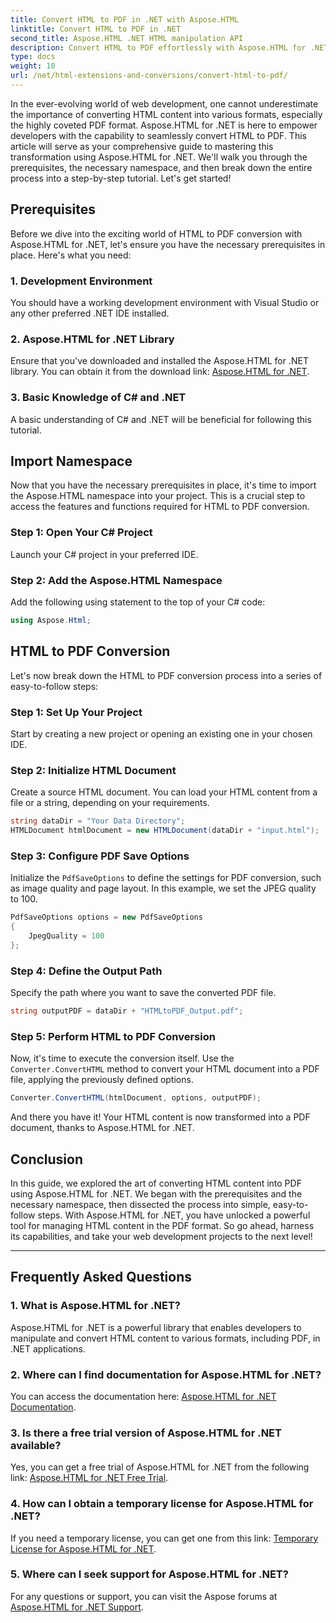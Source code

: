 ```yaml
---
title: Convert HTML to PDF in .NET with Aspose.HTML
linktitle: Convert HTML to PDF in .NET
second_title: Aspose.HTML .NET HTML manipulation API
description: Convert HTML to PDF effortlessly with Aspose.HTML for .NET. Follow our step-by-step guide and unleash the power of HTML-to-PDF conversion.
type: docs
weight: 10
url: /net/html-extensions-and-conversions/convert-html-to-pdf/
---
```


In the ever-evolving world of web development, one cannot underestimate the importance of converting HTML content into various formats, especially the highly coveted PDF format. Aspose.HTML for .NET is here to empower developers with the capability to seamlessly convert HTML to PDF. This article will serve as your comprehensive guide to mastering this transformation using Aspose.HTML for .NET. We'll walk you through the prerequisites, the necessary namespace, and then break down the entire process into a step-by-step tutorial. Let's get started!

## Prerequisites

Before we dive into the exciting world of HTML to PDF conversion with Aspose.HTML for .NET, let's ensure you have the necessary prerequisites in place. Here's what you need:

### 1. Development Environment

You should have a working development environment with Visual Studio or any other preferred .NET IDE installed.

### 2. Aspose.HTML for .NET Library

Ensure that you've downloaded and installed the Aspose.HTML for .NET library. You can obtain it from the download link: [Aspose.HTML for .NET](https://releases.aspose.com/html/net/).

### 3. Basic Knowledge of C# and .NET

A basic understanding of C# and .NET will be beneficial for following this tutorial.

## Import Namespace

Now that you have the necessary prerequisites in place, it's time to import the Aspose.HTML namespace into your project. This is a crucial step to access the features and functions required for HTML to PDF conversion.

### Step 1: Open Your C# Project

Launch your C# project in your preferred IDE.

### Step 2: Add the Aspose.HTML Namespace

Add the following using statement to the top of your C# code:

```csharp
using Aspose.Html;
```

## HTML to PDF Conversion

Let's now break down the HTML to PDF conversion process into a series of easy-to-follow steps:

### Step 1: Set Up Your Project

Start by creating a new project or opening an existing one in your chosen IDE.

### Step 2: Initialize HTML Document

Create a source HTML document. You can load your HTML content from a file or a string, depending on your requirements.

```csharp
string dataDir = "Your Data Directory";
HTMLDocument htmlDocument = new HTMLDocument(dataDir + "input.html");
```

### Step 3: Configure PDF Save Options

Initialize the `PdfSaveOptions` to define the settings for PDF conversion, such as image quality and page layout. In this example, we set the JPEG quality to 100.

```csharp
PdfSaveOptions options = new PdfSaveOptions
{
    JpegQuality = 100
};
```

### Step 4: Define the Output Path

Specify the path where you want to save the converted PDF file.

```csharp
string outputPDF = dataDir + "HTMLtoPDF_Output.pdf";
```

### Step 5: Perform HTML to PDF Conversion

Now, it's time to execute the conversion itself. Use the `Converter.ConvertHTML` method to convert your HTML document into a PDF file, applying the previously defined options.

```csharp
Converter.ConvertHTML(htmlDocument, options, outputPDF);
```

And there you have it! Your HTML content is now transformed into a PDF document, thanks to Aspose.HTML for .NET.

## Conclusion

In this guide, we explored the art of converting HTML content into PDF using Aspose.HTML for .NET. We began with the prerequisites and the necessary namespace, then dissected the process into simple, easy-to-follow steps. With Aspose.HTML for .NET, you have unlocked a powerful tool for managing HTML content in the PDF format. So go ahead, harness its capabilities, and take your web development projects to the next level!

---

## Frequently Asked Questions

### 1. What is Aspose.HTML for .NET?

Aspose.HTML for .NET is a powerful library that enables developers to manipulate and convert HTML content to various formats, including PDF, in .NET applications.

### 2. Where can I find documentation for Aspose.HTML for .NET?

You can access the documentation here: [Aspose.HTML for .NET Documentation](https://reference.aspose.com/html/net/).

### 3. Is there a free trial version of Aspose.HTML for .NET available?

Yes, you can get a free trial of Aspose.HTML for .NET from the following link: [Aspose.HTML for .NET Free Trial](https://releases.aspose.com/).

### 4. How can I obtain a temporary license for Aspose.HTML for .NET?

If you need a temporary license, you can get one from this link: [Temporary License for Aspose.HTML for .NET](https://purchase.aspose.com/temporary-license/).

### 5. Where can I seek support for Aspose.HTML for .NET?

For any questions or support, you can visit the Aspose forums at [Aspose.HTML for .NET Support](https://forum.aspose.com/).
